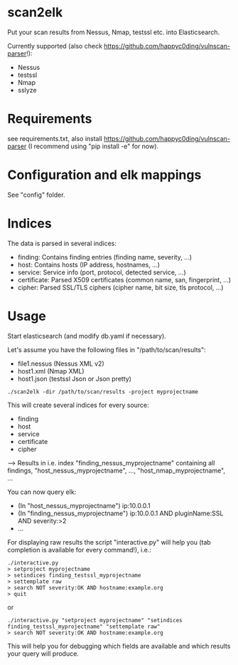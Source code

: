 # scan2elk
Put your scan results from Nessus, Nmap, testssl etc. into Elasticsearch.

Currently supported (also check https://github.com/happyc0ding/vulnscan-parser!):
* Nessus
* testssl
* Nmap
* sslyze

# Requirements
see requirements.txt, also install https://github.com/happyc0ding/vulnscan-parser (I recommend using "pip install -e" for now).

# Configuration and elk mappings
See "config" folder.

# Indices
The data is parsed in several indices:
* finding: Contains finding entries (finding name, severity, ...)
* host: Contains hosts (IP address, hostnames, ...)
* service: Service info (port, protocol, detected service, ...)
* certificate: Parsed X509 certificates (common name, san, fingerprint, ...)
* cipher: Parsed SSL/TLS ciphers (cipher name, bit size, tls protocol, ...)

# Usage
Start elasticsearch (and modify db.yaml if necessary).

Let's assume you have the following files in "/path/to/scan/results":
* file1.nessus (Nessus XML v2)
* host1.xml (Nmap XML)
* host1.json (testssl Json or Json pretty)
```
./scan2elk -dir /path/to/scan/results -project myprojectname
```
This will create several indices for every source:
* finding
* host
* service
* certificate
* cipher

--> Results in i.e. index "finding_nessus_myprojectname" containing all findings, "host_nessus_myprojectname", ..., "host_nmap_myprojectname", ...

You can now query elk:
* (In "host_nessus_myprojectname") ip:10.0.0.1
* (In "finding_nessus_myprojectname") ip:10.0.0.1 AND pluginName:SSL AND severity:>2
* ...

For displaying raw results the script "interactive.py" will help you (tab completion is available for every command!), i.e.:
```
./interactive.py
> setproject myprojectname
> setindices finding_testssl_myprojectname
> settemplate raw
> search NOT severity:OK AND hostname:example.org
> quit
```
or
```
./interactive.py "setproject myprojectname" "setindices finding_testssl_myprojectname" "settemplate raw"
> search NOT severity:OK AND hostname:example.org
```
This will help you for debugging which fields are available and which results your query will produce.
